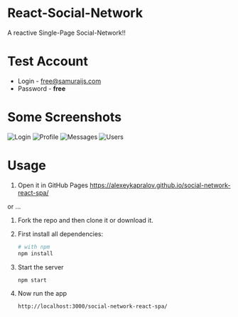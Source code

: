 # React-Social-Network
A reactive Single-Page Social-Network!! 

# Test Account
- Login - free@samuraijs.com
- Password - **free**

# Some Screenshots
![Login](https://user-images.githubusercontent.com/78748524/198710277-eb6a23ce-1631-45fc-86a2-3a668d089b03.png)
![Profile](https://user-images.githubusercontent.com/78748524/198710366-1bf198be-8cc0-4401-b345-82d008b75aaf.png)
![Messages](https://user-images.githubusercontent.com/78748524/198710395-1825a9f1-27e5-4d47-8957-227a823093c5.png)
![Users](https://user-images.githubusercontent.com/78748524/198710399-22dfa590-9b33-4082-839c-78e4e264bbba.png)



# Usage

1. Open it in GitHub Pages https://alexeykapralov.github.io/social-network-react-spa/

or ...

1. Fork the repo and then clone it or download it.

2. First install all dependencies:
    ```bash
    # with npm
    npm install
    ```

4. Start the server
    ```javascript
    npm start
    ```

5. Now run the app
    ```javacript
    http://localhost:3000/social-network-react-spa/
    ```

